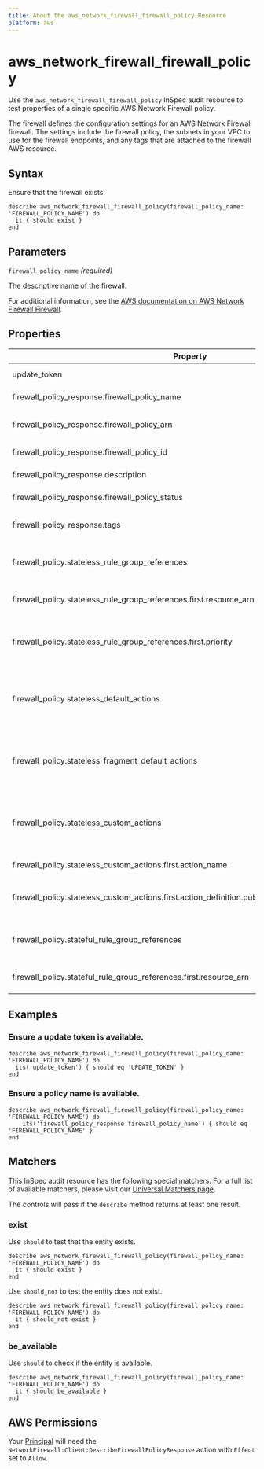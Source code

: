 ```yaml
---
title: About the aws_network_firewall_firewall_policy Resource
platform: aws
---
```


# aws_network_firewall_firewall_policy

Use the `aws_network_firewall_firewall_policy` InSpec audit resource to test properties of a single specific AWS Network Firewall policy.

The firewall defines the configuration settings for an AWS Network Firewall firewall. The settings include the firewall policy, the subnets in your VPC to use for the firewall endpoints, and any tags that are attached to the firewall AWS resource.

## Syntax

Ensure that the firewall exists.

    describe aws_network_firewall_firewall_policy(firewall_policy_name: 'FIREWALL_POLICY_NAME') do
      it { should exist }
    end

## Parameters

`firewall_policy_name` _(required)_

The descriptive name of the firewall.

For additional information, see the [AWS documentation on AWS Network Firewall Firewall](https://docs.aws.amazon.com/AWSCloudFormation/latest/UserGuide/aws-resource-networkfirewall-firewallpolicy.html).

## Properties

| Property | Description |
| --- | --- |
| update_token | A token used for optimistic locking. |
| firewall_policy_response.firewall_policy_name | The descriptive name of the firewall policy. |
| firewall_policy_response.firewall_policy_arn | The Amazon Resource Name (ARN) of the firewall policy. |
| firewall_policy_response.firewall_policy_id | The unique identifier for the firewall policy. |
| firewall_policy_response.description | A description of the firewall policy. |
| firewall_policy_response.firewall_policy_status | The current status of the firewall policy. |
| firewall_policy_response.tags | The key:value pairs to associate with the resource. |
| firewall_policy.stateless_rule_group_references | References to the stateless rule groups that are used in the policy. |
| firewall_policy.stateless_rule_group_references.first.resource_arn | The Amazon Resource Name (ARN) of the stateless rule group. |
| firewall_policy.stateless_rule_group_references.first.priority | An integer setting that indicates the order in which to run the stateless rule groups in a single FirewallPolicy. |
| firewall_policy.stateless_default_actions | The actions to take on a fragmented UDP packet if it doesn't match any of the stateless rules in the policy. |
| firewall_policy.stateless_fragment_default_actions | The actions to take on a fragmented UDP packet if it doesn't match any of the stateless rules in the policy. | stateless_fragment_default_actions |]
| firewall_policy.stateless_custom_actions | The custom action definitions that are available for use in the firewall policy's StatelessDefaultActions setting. | stateless_custom_actions | |
| firewall_policy.stateless_custom_actions.first.action_name | The descriptive name of the custom action. |
| firewall_policy.stateless_custom_actions.first.action_definition.publish_metric_action.dimensions | The value to use in an Amazon CloudWatch custom metric dimension. |
| firewall_policy.stateful_rule_group_references | References to the stateless rule groups that are used in the policy. |
| firewall_policy.stateful_rule_group_references.first.resource_arn | The Amazon Resource Name (ARN) of the stateful rule group. |

## Examples

### Ensure a update token is available.

    describe aws_network_firewall_firewall_policy(firewall_policy_name: 'FIREWALL_POLICY_NAME') do
      its('update_token') { should eq 'UPDATE_TOKEN' }
    end

### Ensure a policy name is available.

    describe aws_network_firewall_firewall_policy(firewall_policy_name: 'FIREWALL_POLICY_NAME') do
        its('firewall_policy_response.firewall_policy_name') { should eq 'FIREWALL_POLICY_NAME' }
    end

## Matchers

This InSpec audit resource has the following special matchers. For a full list of available matchers, please visit our [Universal Matchers page](https://www.inspec.io/docs/reference/matchers/).

The controls will pass if the `describe` method returns at least one result.

### exist

Use `should` to test that the entity exists.

    describe aws_network_firewall_firewall_policy(firewall_policy_name: 'FIREWALL_POLICY_NAME') do
      it { should exist }
    end

Use `should_not` to test the entity does not exist.

    describe aws_network_firewall_firewall_policy(firewall_policy_name: 'FIREWALL_POLICY_NAME') do
      it { should_not exist }
    end

### be_available

Use `should` to check if the entity is available.

    describe aws_network_firewall_firewall_policy(firewall_policy_name: 'FIREWALL_POLICY_NAME') do
      it { should be_available }
    end

## AWS Permissions

Your [Principal](https://docs.aws.amazon.com/IAM/latest/UserGuide/intro-structure.html#intro-structure-principal) will need the `NetworkFirewall:Client:DescribeFirewallPolicyResponse` action with `Effect` set to `Allow`.
